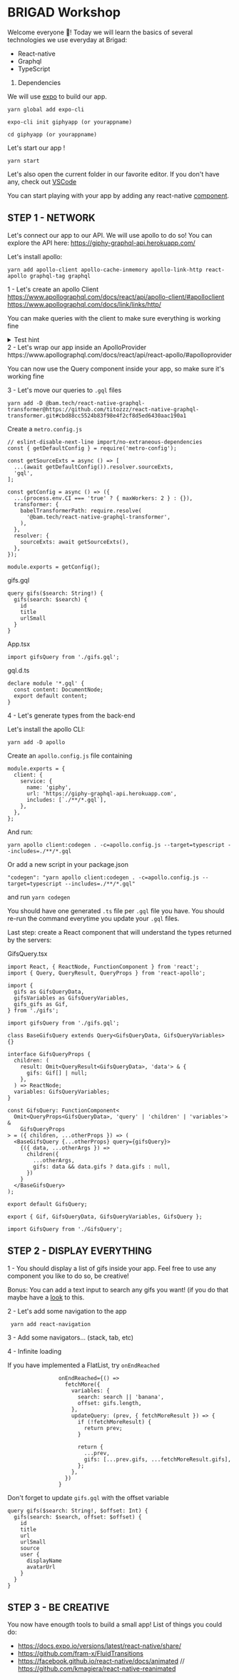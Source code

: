 # BRIGAD Workshop

Welcome everyone 🤗!
Today we will learn the basics of several technologies we use everyday at Brigad:

- React-native
- Graphql
- TypeScript

1. Dependencies

We will use [expo](https://expo.io/) to build our app.

```
yarn global add expo-cli

expo-cli init giphyapp (or yourappname)

cd giphyapp (or yourappname)
```

Let's start our app !

```
yarn start
```

Let's also open the current folder in our favorite editor. If you don't have any, check out [VSCode](https://code.visualstudio.com/)

You can start playing with your app by adding any react-native [component](https://facebook.github.io/react-native/docs/view).

## STEP 1 - NETWORK

Let's connect our app to our API. We will use apollo to do so! You can explore the API here: https://giphy-graphql-api.herokuapp.com/

Let's install apollo:

```
yarn add apollo-client apollo-cache-inmemory apollo-link-http react-apollo graphql-tag graphql
```

1 - Let's create an apollo Client
https://www.apollographql.com/docs/react/api/apollo-client/#apolloclient
https://www.apollographql.com/docs/link/links/http/

You can make queries with the client to make sure everything is working fine

<details>
 <summary>Test hint</summary>

```
client
  .query({
    query: gql`
      {
        gifs(search: "banana") {
          id
          title
          urlSmall
       }
     }
    `
  })
  .then(result => console.log(result));
```

</details>
2 - Let's wrap our app inside an ApolloProvider
https://www.apollographql.com/docs/react/api/react-apollo/#apolloprovider

You can now use the Query component inside your app, so make sure it's working fine

3 - Let's move our queries to `.gql` files

```
yarn add -D @bam.tech/react-native-graphql-transformer@https://github.com/titozzz/react-native-graphql-transformer.git#cbd88cc5524b83f98e4f2cf8d5ed6430aac190a1
```

Create a `metro.config.js`

```
// eslint-disable-next-line import/no-extraneous-dependencies
const { getDefaultConfig } = require('metro-config');

const getSourceExts = async () => [
  ...(await getDefaultConfig()).resolver.sourceExts,
  'gql',
];

const getConfig = async () => ({
  ...(process.env.CI === 'true' ? { maxWorkers: 2 } : {}),
  transformer: {
    babelTransformerPath: require.resolve(
      '@bam.tech/react-native-graphql-transformer',
    ),
  },
  resolver: {
    sourceExts: await getSourceExts(),
  },
});

module.exports = getConfig();
```

gifs.gql

```
query gifs($search: String!) {
  gifs(search: $search) {
    id
    title
    urlSmall
  }
}
```

App.tsx

```
import gifsQuery from './gifs.gql';
```

gql.d.ts

```
declare module '*.gql' {
  const content: DocumentNode;
  export default content;
}
```

4 - Let's generate types from the back-end

Let's install the apollo CLI:

```
yarn add -D apollo
```

Create an `apollo.config.js` file containing

```
module.exports = {
  client: {
    service: {
      name: 'giphy',
      url: 'https://giphy-graphql-api.herokuapp.com',
      includes: [`./**/*.gql`],
    },
  },
};

```

And run:

```
yarn apollo client:codegen . -c=apollo.config.js --target=typescript --includes=./**/*.gql
```

Or add a new script in your package.json

```
"codegen": "yarn apollo client:codegen . -c=apollo.config.js --target=typescript --includes=./**/*.gql"
```

and run `yarn codegen`

You should have one generated `.ts` file per `.gql` file you have. You should re-run the command everytime you update your `.gql` files.

Last step: create a React component that will understand the types returned by the servers:

GifsQuery.tsx

```
import React, { ReactNode, FunctionComponent } from 'react';
import { Query, QueryResult, QueryProps } from 'react-apollo';

import {
  gifs as GifsQueryData,
  gifsVariables as GifsQueryVariables,
  gifs_gifs as Gif,
} from './gifs';

import gifsQuery from './gifs.gql';

class BaseGifsQuery extends Query<GifsQueryData, GifsQueryVariables> {}

interface GifsQueryProps {
  children: (
    result: Omit<QueryResult<GifsQueryData>, 'data'> & {
      gifs: Gif[] | null;
    },
  ) => ReactNode;
  variables: GifsQueryVariables;
}

const GifsQuery: FunctionComponent<
  Omit<QueryProps<GifsQueryData>, 'query' | 'children' | 'variables'> &
    GifsQueryProps
> = ({ children, ...otherProps }) => (
  <BaseGifsQuery {...otherProps} query={gifsQuery}>
    {({ data, ...otherArgs }) =>
      children({
        ...otherArgs,
        gifs: data && data.gifs ? data.gifs : null,
      })
    }
  </BaseGifsQuery>
);

export default GifsQuery;

export { Gif, GifsQueryData, GifsQueryVariables, GifsQuery };
```

```
import GifsQuery from './GifsQuery';
```

## STEP 2 - DISPLAY EVERYTHING

1 - You should display a list of gifs inside your app. Feel free to use any component you like to do so, be creative!

Bonus: You can add a text input to search any gifs you want! (if you do that maybe have a [look](https://www.npmjs.com/package/lodash.debounce) to this.

2 - Let's add some navigation to the app

```
 yarn add react-navigation
```

3 - Add some navigators... (stack, tab, etc)

4 - Infinite loading

If you have implemented a FlatList, try `onEndReached`

```
                onEndReached={() =>
                  fetchMore({
                    variables: {
                      search: search || 'banana',
                      offset: gifs.length,
                    },
                    updateQuery: (prev, { fetchMoreResult }) => {
                      if (!fetchMoreResult) {
                        return prev;
                      }

                      return {
                        ...prev,
                        gifs: [...prev.gifs, ...fetchMoreResult.gifs],
                      };
                    },
                  })
                }
```

Don't forget to update `gifs.gql` with the offset variable

```
query gifs($search: String!, $offset: Int) {
  gifs(search: $search, offset: $offset) {
    id
    title
    url
    urlSmall
    source
    user {
      displayName
      avatarUrl
    }
  }
}
```

## STEP 3 - BE CREATIVE

You now have enougth tools to build a small app!
List of things you could do:

- https://docs.expo.io/versions/latest/react-native/share/
- https://github.com/fram-x/FluidTransitions
- https://facebook.github.io/react-native/docs/animated // https://github.com/kmagiera/react-native-reanimated
